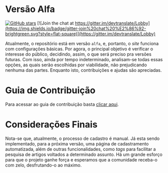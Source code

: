 # Versão Alfa

[![GitHub stars](https://img.shields.io/github/stars/devtranslate/devtranslate.github.io.svg?style=flat-square)](https://github.com/devtranslate/devtranslate.github.io/stargazers)
[![Join the chat at https://gitter.im/devtranslate/Lobby](https://img.shields.io/badge/gitter-join%20chat%20%E2%86%92-brightgreen.svg?style=flat-square)](https://gitter.im/devtranslate/Lobby)

Atualmente, o repositório está em versão `alfa`, e, portanto, o _site_ funciona com configurações básicas. Por agora, o principal objetivo é verificar o interesse do público, decidindo, assim, o que será preciso pra versões futuras. Com isso, ainda por tempo indeterminado, analisam-se todas essas opções, as quais serão escolhidas por viabilidade, não prejudicando nenhuma das partes. Enquanto isto, contribuições e ajudas são apreciadas.

# Guia de Contribuição
Para acessar ao guia de contribuição basta [clicar aqui](CONTRIBUTING.md).

# Considerações Finais

Nota-se que, atualmente, o processo de cadastro é manual. Já esta sendo implementado, para a próxima versão, uma página de cadastramento automatizada, além de outras funcionalidades, como _tags_ para facilitar a pesquisa de artigos voltados a determinado assunto. Há um grande esforço para que o projeto ganhe força e esperamos que a comunidade receba-o com zelo, desfrutando-o ao máximo.

